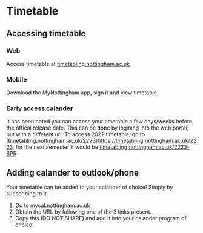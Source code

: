 # Timetable

## Accessing timetable
### Web
Access timetable at [timetabling.nottingham.ac.uk](https://timetabling.nottingham.ac.uk/2223)
### Mobile
Download the MyNottingham app, sign it and view timetable
### Early access calander
It has been noted you can access your timetable a few days/weeks before the offical release date. This can be done by logining into the web portal, but with a different url. To access 2022 timetable, go to [timetabling.nottingham.ac.uk/2223]https://timetabling.nottingham.ac.uk/2223, for the next semester it would be [timetabling.nottingham.ac.uk/2223-SPR](https://timetabling.nottingham.ac.uk/2223-SPR)

## Adding calander to outlook/phone
Your timetable can be added to your calander of choice! Simply by subscribing to it.
1. Go to [mycal.nottingham.ac.uk](https://mycal.nottingham.ac.uk/login)
2. Obtain the URL by following one of the 3 links present.
3. Copy this (DO NOT SHARE) and add it into your calander program of choice